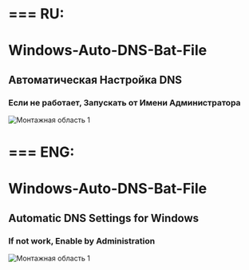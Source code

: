 # === RU:
# Windows-Auto-DNS-Bat-File
## Автоматическая Настройка DNS
### Если не работает, Запускать от Имени Администратора
![Монтажная область 1](https://github.com/user-attachments/assets/2504190e-724a-43d9-9ca2-8bd0f63f6ec6)

# === ENG:
# Windows-Auto-DNS-Bat-File
## Automatic DNS Settings for Windows
### If not work, Enable by Administration 
![Монтажная область 1](https://github.com/user-attachments/assets/2504190e-724a-43d9-9ca2-8bd0f63f6ec6)
